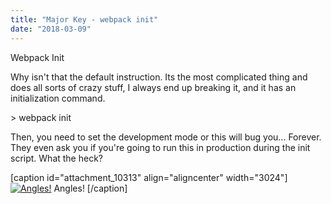 ```yaml
---
title: "Major Key - webpack init"
date: "2018-03-09"
---
```


Webpack Init

Why isn't that the default instruction. Its the most complicated thing and does all sorts of crazy stuff, I always end up breaking it, and it has an initialization command.

\> webpack init

Then, you need to set the development mode or this will bug you... Forever. They even ask you if you're going to run this in production during the init script. What the heck?

\[caption id="attachment\_10313" align="aligncenter" width="3024"\][![Angles! ](images/IMG_20180319_124250.jpg)](http://timmyreilly.azurewebsites.net/wp-content/uploads/2018/03/IMG_20180319_124250.jpg) Angles! \[/caption\]


